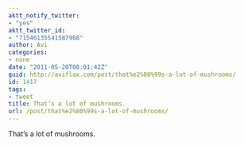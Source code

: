 ```yaml
---
aktt_notify_twitter:
- "yes"
aktt_twitter_id:
- "71546135541587968"
author: Avi
categories:
- none
date: "2011-05-20T08:01:42Z"
guid: http://aviflax.com/post/that%e2%80%99s-a-lot-of-mushrooms/
id: 1417
tags:
- tweet
title: That’s a lot of mushrooms.
url: /post/that%e2%80%99s-a-lot-of-mushrooms/
---
```

That’s a lot of mushrooms.
